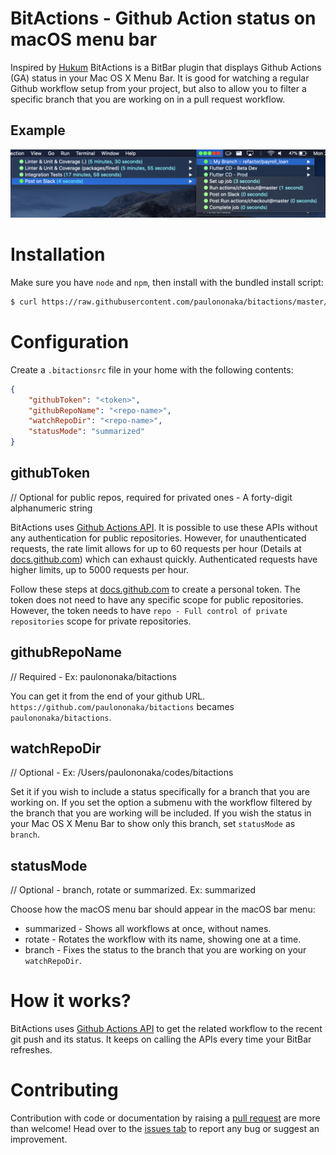 # BitActions - Github Action status on macOS menu bar

Inspired by [Hukum](https://github.com/abskmj/hukum) BitActions is a BitBar plugin that displays Github Actions (GA) status in your Mac OS X Menu Bar. It is good for watching a regular Github workflow setup from your project, but also to allow you to filter a specific branch that you are working on in a pull request workflow.

## Example

![BitActions example showing GitHub Actions status on macOS menu](images/sample.png)

# Installation

Make sure you have `node` and `npm`, then install with the bundled install script:
```sh
$ curl https://raw.githubusercontent.com/paulononaka/bitactions/master/install.sh | NODE=$(which node) bash
```

# Configuration
Create a `.bitactionsrc` file in your home with the following contents:

```json
{
    "githubToken": "<token>",
    "githubRepoName": "<repo-name>", 
    "watchRepoDir": "<repo-name>",   
    "statusMode": "summarized"            
}
```

## githubToken
// Optional for public repos, required for privated ones - A forty-digit alphanumeric string

BitActions uses [Github Actions API](https://docs.github.com/en/rest/reference/actions). It is possible to use these APIs without any authentication for public repositories. However, for unauthenticated requests, the rate limit allows for up to 60 requests per hour (Details at [docs.github.com](https://docs.github.com/en/rest/overview/resources-in-the-rest-api#rate-limiting)) which can exhaust quickly. Authenticated requests have higher limits, up to 5000 requests per hour.

Follow these steps at [docs.github.com](https://docs.github.com/en/github/authenticating-to-github/creating-a-personal-access-token) to create a personal token. The token does not need to have any specific scope for public repositories. However, the token  needs to have `repo - Full control of private repositories` scope for private repositories.

## githubRepoName
// Required - Ex: paulononaka/bitactions

You can get it from the end of your github URL. `https://github.com/paulononaka/bitactions` becames `paulononaka/bitactions`.

## watchRepoDir
// Optional - Ex: /Users/paulononaka/codes/bitactions

Set it if you wish to include a status specifically for a branch that you are working on. If you set the option a submenu with the workflow filtered by the branch that you are working will be included. If you wish the status in your Mac OS X Menu Bar to show only this branch, set `statusMode` as `branch`.

## statusMode
// Optional - branch, rotate or summarized. Ex: summarized

Choose how the macOS menu bar should appear in the macOS bar menu:

- summarized - Shows all workflows at once, without names.
- rotate - Rotates the workflow with its name, showing one at a time.
- branch - Fixes the status to the branch that you are working on your `watchRepoDir`.

# How it works?
BitActions uses [Github Actions API](https://docs.github.com/en/rest/reference/actions) to get the related workflow to the recent git push and its status. It keeps on calling the APIs every time your BitBar refreshes.

# Contributing

Contribution with code or documentation by raising a [pull request](https://github.com/paulononaka/bitactions/pulls) are more than welcome! Head over to the [issues tab](https://github.com/paulononaka/bitactions/issues) to report any bug or suggest an improvement. 